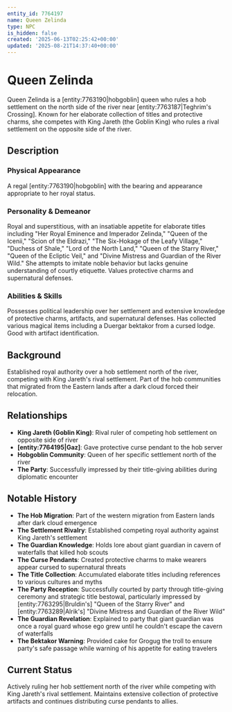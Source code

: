 ```yaml
---
entity_id: 7764197
name: Queen Zelinda
type: NPC
is_hidden: false
created: '2025-06-13T02:25:42+00:00'
updated: '2025-08-21T14:37:40+00:00'
---
```


# Queen Zelinda

Queen Zelinda is a [entity:7763190|hobgoblin] queen who rules a hob settlement on the north side of the river near [entity:7763187|Teghrim's Crossing]. Known for her elaborate collection of titles and protective charms, she competes with King Jareth (the Goblin King) who rules a rival settlement on the opposite side of the river.

## Description

### Physical Appearance

A regal [entity:7763190|hobgoblin] with the bearing and appearance appropriate to her royal status.

### Personality & Demeanor

Royal and superstitious, with an insatiable appetite for elaborate titles including "Her Royal Eminence and Imperador Zelinda," "Queen of the Icenii," "Scion of the Eldrazi," "The Six-Hokage of the Leafy Village," "Duchess of Shale," "Lord of the North Land," "Queen of the Starry River," "Queen of the Ecliptic Veil," and "Divine Mistress and Guardian of the River Wild." She attempts to imitate noble behavior but lacks genuine understanding of courtly etiquette. Values protective charms and supernatural defenses.

### Abilities & Skills

Possesses political leadership over her settlement and extensive knowledge of protective charms, artifacts, and supernatural defenses. Has collected various magical items including a Duergar bektakor from a cursed lodge. Good with artifact identification.

## Background

Established royal authority over a hob settlement north of the river, competing with King Jareth's rival settlement. Part of the hob communities that migrated from the Eastern lands after a dark cloud forced their relocation.

## Relationships

- **King Jareth (Goblin King)**: Rival ruler of competing hob settlement on opposite side of river
- **[entity:7764195|Gaz]**: Gave protective curse pendant to the hob server
- **Hobgoblin Community**: Queen of her specific settlement north of the river
- **The Party**: Successfully impressed by their title-giving abilities during diplomatic encounter

## Notable History

- **The Hob Migration**: Part of the western migration from Eastern lands after dark cloud emergence
- **The Settlement Rivalry**: Established competing royal authority against King Jareth's settlement
- **The Guardian Knowledge**: Holds lore about giant guardian in cavern of waterfalls that killed hob scouts
- **The Curse Pendants**: Created protective charms to make wearers appear cursed to supernatural threats
- **The Title Collection**: Accumulated elaborate titles including references to various cultures and myths
- **The Party Reception**: Successfully courted by party through title-giving ceremony and strategic title bestowal, particularly impressed by [entity:7763295|Bruldin's] "Queen of the Starry River" and [entity:7763289|Alrik's] "Divine Mistress and Guardian of the River Wild"
- **The Guardian Revelation**: Explained to party that giant guardian was once a royal guard whose ego grew until he couldn't escape the cavern of waterfalls
- **The Bektakor Warning**: Provided cake for Grogug the troll to ensure party's safe passage while warning of his appetite for eating travelers

## Current Status

Actively ruling her hob settlement north of the river while competing with King Jareth's rival settlement. Maintains extensive collection of protective artifacts and continues distributing curse pendants to allies.